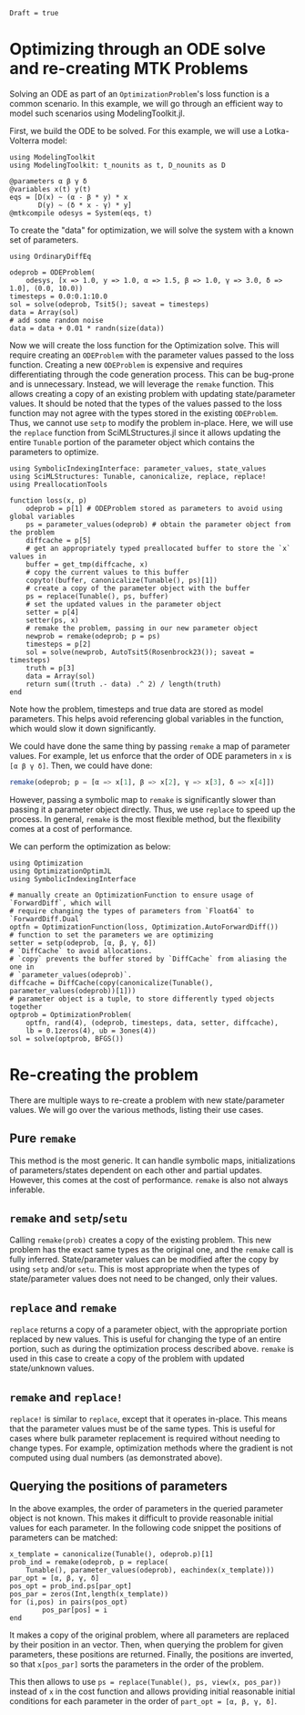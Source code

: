 ```@meta
Draft = true
```

# Optimizing through an ODE solve and re-creating MTK Problems

Solving an ODE as part of an `OptimizationProblem`'s loss function is a common scenario.
In this example, we will go through an efficient way to model such scenarios using
ModelingToolkit.jl.

First, we build the ODE to be solved. For this example, we will use a Lotka-Volterra model:

```@example Remake
using ModelingToolkit
using ModelingToolkit: t_nounits as t, D_nounits as D

@parameters α β γ δ
@variables x(t) y(t)
eqs = [D(x) ~ (α - β * y) * x
       D(y) ~ (δ * x - γ) * y]
@mtkcompile odesys = System(eqs, t)
```

To create the "data" for optimization, we will solve the system with a known set of
parameters.

```@example Remake
using OrdinaryDiffEq

odeprob = ODEProblem(
    odesys, [x => 1.0, y => 1.0, α => 1.5, β => 1.0, γ => 3.0, δ => 1.0], (0.0, 10.0))
timesteps = 0.0:0.1:10.0
sol = solve(odeprob, Tsit5(); saveat = timesteps)
data = Array(sol)
# add some random noise
data = data + 0.01 * randn(size(data))
```

Now we will create the loss function for the Optimization solve. This will require creating
an `ODEProblem` with the parameter values passed to the loss function. Creating a new
`ODEProblem` is expensive and requires differentiating through the code generation process.
This can be bug-prone and is unnecessary. Instead, we will leverage the `remake` function.
This allows creating a copy of an existing problem with updating state/parameter values. It
should be noted that the types of the values passed to the loss function may not agree with
the types stored in the existing `ODEProblem`. Thus, we cannot use `setp` to modify the
problem in-place. Here, we will use the `replace` function from SciMLStructures.jl since
it allows updating the entire `Tunable` portion of the parameter object which contains the
parameters to optimize.

```@example Remake
using SymbolicIndexingInterface: parameter_values, state_values
using SciMLStructures: Tunable, canonicalize, replace, replace!
using PreallocationTools

function loss(x, p)
    odeprob = p[1] # ODEProblem stored as parameters to avoid using global variables
    ps = parameter_values(odeprob) # obtain the parameter object from the problem
    diffcache = p[5]
    # get an appropriately typed preallocated buffer to store the `x` values in
    buffer = get_tmp(diffcache, x)
    # copy the current values to this buffer
    copyto!(buffer, canonicalize(Tunable(), ps)[1])
    # create a copy of the parameter object with the buffer
    ps = replace(Tunable(), ps, buffer)
    # set the updated values in the parameter object
    setter = p[4]
    setter(ps, x)
    # remake the problem, passing in our new parameter object
    newprob = remake(odeprob; p = ps)
    timesteps = p[2]
    sol = solve(newprob, AutoTsit5(Rosenbrock23()); saveat = timesteps)
    truth = p[3]
    data = Array(sol)
    return sum((truth .- data) .^ 2) / length(truth)
end
```

Note how the problem, timesteps and true data are stored as model parameters. This helps
avoid referencing global variables in the function, which would slow it down significantly.

We could have done the same thing by passing `remake` a map of parameter values. For example,
let us enforce that the order of ODE parameters in `x` is `[α β γ δ]`. Then, we could have
done:

```julia
remake(odeprob; p = [α => x[1], β => x[2], γ => x[3], δ => x[4]])
```

However, passing a symbolic map to `remake` is significantly slower than passing it a
parameter object directly. Thus, we use `replace` to speed up the process. In general,
`remake` is the most flexible method, but the flexibility comes at a cost of performance.

We can perform the optimization as below:

```@example Remake
using Optimization
using OptimizationOptimJL
using SymbolicIndexingInterface

# manually create an OptimizationFunction to ensure usage of `ForwardDiff`, which will
# require changing the types of parameters from `Float64` to `ForwardDiff.Dual`
optfn = OptimizationFunction(loss, Optimization.AutoForwardDiff())
# function to set the parameters we are optimizing
setter = setp(odeprob, [α, β, γ, δ])
# `DiffCache` to avoid allocations.
# `copy` prevents the buffer stored by `DiffCache` from aliasing the one in
# `parameter_values(odeprob)`.
diffcache = DiffCache(copy(canonicalize(Tunable(), parameter_values(odeprob))[1]))
# parameter object is a tuple, to store differently typed objects together
optprob = OptimizationProblem(
    optfn, rand(4), (odeprob, timesteps, data, setter, diffcache),
    lb = 0.1zeros(4), ub = 3ones(4))
sol = solve(optprob, BFGS())
```

# Re-creating the problem

There are multiple ways to re-create a problem with new state/parameter values. We will go
over the various methods, listing their use cases.

## Pure `remake`

This method is the most generic. It can handle symbolic maps, initializations of
parameters/states dependent on each other and partial updates. However, this comes at the
cost of performance. `remake` is also not always inferable.

## `remake` and `setp`/`setu`

Calling `remake(prob)` creates a copy of the existing problem. This new problem has the
exact same types as the original one, and the `remake` call is fully inferred.
State/parameter values can be modified after the copy by using `setp` and/or `setu`. This
is most appropriate when the types of state/parameter values does not need to be changed,
only their values.

## `replace` and `remake`

`replace` returns a copy of a parameter object, with the appropriate portion replaced by new
values. This is useful for changing the type of an entire portion, such as during the
optimization process described above. `remake` is used in this case to create a copy of the
problem with updated state/unknown values.

## `remake` and `replace!`

`replace!` is similar to `replace`, except that it operates in-place. This means that the
parameter values must be of the same types. This is useful for cases where bulk parameter
replacement is required without needing to change types. For example, optimization methods
where the gradient is not computed using dual numbers (as demonstrated above).

## Querying the positions of parameters
In the above examples, the order of parameters in the queried parameter object is not known.
This makes it difficult to provide reasonable initial values for each parameter.
In the following code snippet the positions of parameters can be matched:

```@example Remake
x_template = canonicalize(Tunable(), odeprob.p)[1]
prob_ind = remake(odeprob, p = replace(
    Tunable(), parameter_values(odeprob), eachindex(x_template))) 
par_opt = [α, β, γ, δ]
pos_opt = prob_ind.ps[par_opt]
pos_par = zeros(Int,length(x_template))
for (i,pos) in pairs(pos_opt)
        pos_par[pos] = i
end
```

It makes a copy of the original problem, where all parameters are replaced by their 
position in an vector. 
Then, when querying the problem for given parameters, these positions are returned.
Finally, the positions are inverted, so that `x[pos_par]` sorts the parameters
in the order of the problem.

This then allows to use `ps = replace(Tunable(), ps, view(x, pos_par))` instead of
`x` in the cost function and allows providing initial reasonable initial conditions 
for each parameter in the order of `part_opt = [α, β, γ, δ]`.

